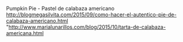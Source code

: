 Pumpkin Pie - Pastel de calabaza americano	http://blogmegasilvita.com/2015/09/como-hacer-el-autentico-pie-de-calabaza-americano.html	"http://www.marialunarillos.com/blog/2015/10/tarta-de-calabaza-americana.html
